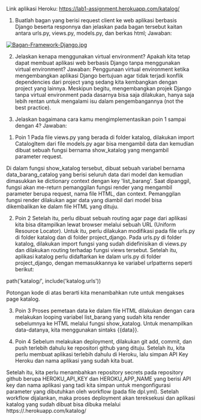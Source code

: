 Link aplikasi Heroku: https://lab1-assignment.herokuapp.com/katalog/

1. Buatlah bagan yang berisi request client ke web aplikasi berbasis Django beserta responnya dan jelaskan pada bagan tersebut kaitan antara urls.py, views.py, models.py, dan berkas html;
Jawaban:

[![Bagan-Framework-Django.jpg](https://i.postimg.cc/FzQMdBBb/Bagan-Framework-Django.jpg)](https://postimg.cc/WFXWxXjt)


2. Jelaskan kenapa menggunakan virtual environment? Apakah kita tetap dapat membuat aplikasi web berbasis Django tanpa menggunakan virtual environment?
Jawaban:
Penggunaan virtual environment ketika mengembangkan aplikasi Django bertujuan agar tidak terjadi konflik dependencies dari project yang sedang kita kembangkan dengan project yang lainnya. Meskipun begitu, mengembangkan projek Django tanpa virtual environment pada dasarnya bisa saja dilakukan, hanya saja lebih rentan untuk mengalami isu dalam pengembangannya (not the best practice).

3. Jelaskan bagaimana cara kamu mengimplementasikan poin 1 sampai dengan 4?
Jawaban:
1) Poin 1
Pada file views.py yang berada di folder katalog, dilakukan import CatalogItem dari file models.py agar bisa mengambil data dan kemudian dibuat sebuah fungsi bernama show_katalog yang mengambil parameter request. 

Di dalam fungsi show_katalog tersebut, dibuat sebuah variabel bernama data_barang_catalog yang berisi seluruh data dari model dan kemudian dimasukkan ke dictionary context dengan key 'list_barang'. Saat dipanggil, fungsi akan me-return pemanggilan fungsi render yang mengambil parameter berupa request, nama file HTML, dan context. Pemanggilan fungsi render dilakukan agar data yang diambil dari model bisa dikembalikan ke dalam file HTML yang dituju.

2) Poin 2
Setelah itu, perlu dibuat sebuah routing agar page dari aplikasi kita bisa ditampilkan lewat browser melalui sebuah URL (Uniform Resource Locator). Untuk itu, perlu dilakukan modifikasi pada file urls.py di folder katalog dan di folder project_django. Pada urls.py di folder katalog, dilakukan import fungsi yang sudah didefinisikan di views.py dan dilakukan routing terhadap fungsi views tersebut. Setelah itu, aplikasi katalog perlu didaftarkan ke dalam urls.py di folder project_django, dengan memasukkannya ke variabel urlpatterns seperti berikut:

path('katalog/', include('katalog.urls'))

Potongan kode di atas berarti kita menambahkan rute untuk mengakses page katalog.

3) Poin 3
Proses pemetaan data ke dalam file HTML dilakukan dengan cara melakukan looping variabel list_barang yang sudah kita render sebelumnya ke HTML melalui fungsi show_katalog.
Untuk menampilkan data-datanya, kita menggunakan sintaks {{data}}.

4) Poin 4
Sebelum melakukan deployment, dilakukan git add, commit, dan push terlebih dahulu ke repositori github yang dituju. Setelah itu, kita perlu membuat aplikasi terlebih dahulu di Heroku, lalu simpan API Key Heroku dan nama aplikasi yang sudah kita buat. 

Setelah itu, kita perlu menambahkan repository secrets pada repository github berupa HEROKU_API_KEY dan HEROKU_APP_NAME yang berisi API key dan nama aplikasi yang tadi kita simpan untuk mengonfigurasi parameter yang dibutuhkan oleh workflow (pada file dpl.yml). Setelah workflow dijalankan, maka proses deployment akan tereksekusi dan aplikasi katalog yang sudah dibuat bisa dibuka melalui https://<nama-aplikasi-heroku>.herokuapp.com/katalog/


